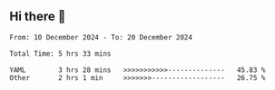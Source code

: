 ## Hi there 👋

<!-- TECHNOLOGIES:START -->
<!-- TECHNOLOGIES:END -->

<!--START_SECTION:waka-->

```txt
From: 10 December 2024 - To: 20 December 2024

Total Time: 5 hrs 33 mins

YAML        3 hrs 28 mins   >>>>>>>>>>>--------------   45.83 %
Other       2 hrs 1 min     >>>>>>>------------------   26.75 %
```

<!--END_SECTION:waka-->

